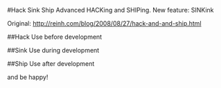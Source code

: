 #Hack Sink Ship
Advanced HACKing and SHIPing.
New feature: SINKink

Original: http://reinh.com/blog/2008/08/27/hack-and-and-ship.html


##Hack
Use before development

##Sink
Use during development

##Ship
Use after development


and be happy!
